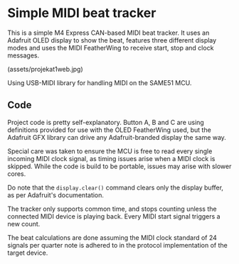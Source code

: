 # Simple MIDI beat tracker

This is a simple M4 Express CAN-based MIDI beat tracker. It uses an Adafruit OLED display to show the beat, features three different display modes and uses the MIDI FeatherWing to receive start, stop and clock messages.

(assets/projekat1web.jpg)

Using USB-MIDI library for handling MIDI on the SAME51 MCU.

## Code

Project code is pretty self-explanatory. Button A, B and C are using definitions provided for use with the OLED FeatherWing used, but the Adafruit GFX library can drive any Adafruit-branded display the same way.

Special care was taken to ensure the MCU is free to read every single incoming MIDI clock signal, as timing issues arise when a MIDI clock is skipped. While the code is build to be portable, issues may arise with slower cores.

Do note that the `display.clear()` command clears only the display buffer, as per Adafruit's documentation.

The tracker only supports common time, and stops counting unless the connected MIDI device is playing back. Every MIDI start signal triggers a new count.

The beat calculations are done assuming the MIDI clock standard of 24 signals per quarter note is adhered to in the protocol implementation of the target device.
